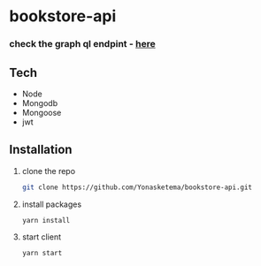 # bookstore-api
### check the graph ql endpint - [here](https://github.com/Yonasketema/graphql-bookstore-api)

## Tech

- Node
- Mongodb
- Mongoose
- jwt
 

## Installation
 
1. clone the repo
   ```sh
   git clone https://github.com/Yonasketema/bookstore-api.git
   ```
2. install packages
   ```sh
   yarn install
   ```
3. start client
   ```sh
   yarn start
   ```

